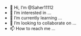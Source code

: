 - 👋 Hi, I’m @Saher11112
- 👀 I’m interested in ...
- 🌱 I’m currently learning ...
- 💞️ I’m looking to collaborate on ...
- 📫 How to reach me ...

<!---
Saher11112/Saher11112 is a ✨ special ✨ repository because its `README.md` (this file) appears on your GitHub profile.
You can click the Preview link to take a look at your changes.
---
